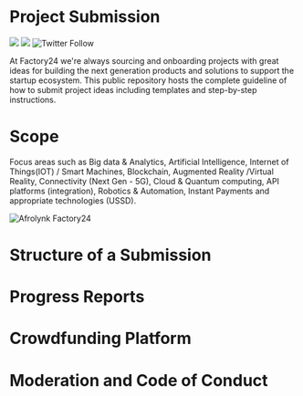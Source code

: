 # Project Submission

[![](https://img.shields.io/badge/made%20by-Afrolynk-maroon.svg?style=flat-square)](https://afrolynk.com/)
[![](https://img.shields.io/badge/project-Factory24-maroon.svg?style=flat-square)](http://factory24.org/)
![Twitter Follow](https://img.shields.io/twitter/follow/afrolynk?label=Follow&style=social)


At Factory24 we're always sourcing and onboarding projects with great ideas for building the 
next generation products and solutions to support the startup ecosystem. This public repository 
hosts the complete guideline of how to submit project ideas including templates and step-by-step 
instructions. 

# Scope

Focus areas such as Big data & Analytics, Artificial Intelligence,  Internet of Things(IOT) / Smart Machines, Blockchain, Augmented Reality /Virtual Reality,  Connectivity (Next Gen - 5G), Cloud & Quantum computing, API platforms (integration), Robotics & Automation, Instant Payments and appropriate technologies (USSD).

![Afrolynk Factory24](assets/images/Afrolynk-Logo-Color.png "Afrolynk Factory24")

# Structure of a Submission

# Progress Reports

# Crowdfunding Platform

# Moderation and Code of Conduct

